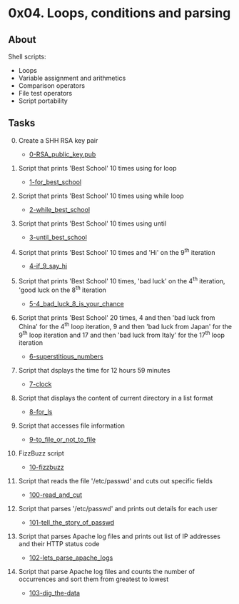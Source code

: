 # 0x04. Loops, conditions and parsing
## About
Shell scripts:
* Loops
* Variable assignment and arithmetics
* Comparison operators
* File test operators
* Script portability
## Tasks
0. Create a SHH RSA key pair
	* [0-RSA_public_key.pub](0-RSA_public_key.pub)

1. Script that prints 'Best School' 10 times using for loop
	* [1-for_best_school](1-for_best_school)

2. Script that prints 'Best School' 10 times using while loop
	* [2-while_best_school](2-while_best_school)

3. Script that prints 'Best School' 10 times using until
	* [3-until_best_school](3-until_best_school)

4. Script that prints 'Best School' 10 times and 'Hi' on the 9<sup>th</sup> iteration
	* [4-if_9_say_hi](4-if_9_say_hi)

5. Script that prints 'Best School' 10 times, 'bad luck' on the 4<sup>th</sup> iteration, 'good luck on the 8<sup>th</sup> iteration
	* [5-4_bad_luck_8_is_your_chance](5-4_bad_luck_8_is_your_chance)

6. Script that prints 'Best School' 20 times, 4 and then 'bad luck from China' for the 4<sup>th</sup> loop iteration, 9 and then 'bad luck from Japan' for the 9<sup>th</sup> loop iteration and 17 and then 'bad luck from Italy' for the 17<sup>th</sup> loop iteration
	* [6-superstitious_numbers](6-superstitious_numbers)

7. Script that dsplays the time for 12 hours 59 minutes
	* [7-clock](7-clock)

8. Script that displays the content of current directory in a list format
	* [8-for_ls](8-for_ls)

9. Script that accesses file information
	* [9-to_file_or_not_to_file](9-to_file_or_not_to_file)

10. FizzBuzz script
	* [10-fizzbuzz](10-fizzbuzz)

11. Script that reads the file '/etc/passwd' and cuts out specific fields
	* [100-read_and_cut](100-read_and_cut)

12. Script that parses '/etc/passwd' and prints out details for each user
	* [101-tell_the_story_of_passwd](101-tell_the_story_of_passwd)

13. Script that parses Apache log files and prints out list of IP addresses and their HTTP status code
	* [102-lets_parse_apache_logs](102-lets_parse_apache_logs)

14. Script that parse Apache log files and counts the number of occurrences and sort them from greatest to lowest
	* [103-dig_the-data](103-dig_the-data)
